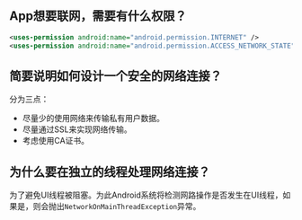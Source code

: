 
## App想要联网，需要有什么权限？

```xml
<uses-permission android:name="android.permission.INTERNET" />
<uses-permission android:name="android.permission.ACCESS_NETWORK_STATE" />
```

## 简要说明如何设计一个安全的网络连接？

分为三点：

- 尽量少的使用网络来传输私有用户数据。
- 尽量通过SSL来实现网络传输。
- 考虑使用CA证书。

## 为什么要在独立的线程处理网络连接？

为了避免UI线程被阻塞。为此Android系统将检测网路操作是否发生在UI线程，如果是，则会抛出`NetworkOnMainThreadException`异常。
